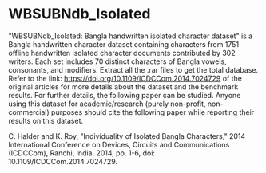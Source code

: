 # WBSUBNdb_Isolated
"WBSUBNdb_Isolated: Bangla handwritten isolated character dataset" is a Bangla handwritten character dataset containing characters from 1751 offline handwritten isolated character documents contributed by 302 writers. Each set includes 70 distinct characters of Bangla vowels, consonants, and modifiers.
Extract all the .rar files to get the total database. Refer to the link:  https://doi.org/10.1109/ICDCCom.2014.7024729 of the original articles for more details about the dataset and the benchmark results. For further details, the following paper can be studied. Anyone using this dataset for academic/research (purely non-profit, non-commercial) purposes should cite the following paper while reporting their results on this dataset.

C. Halder and K. Roy, "Individuality of Isolated Bangla Characters," 2014 International Conference on Devices, Circuits and Communications (ICDCCom), Ranchi, India, 2014, pp. 1-6, doi: 10.1109/ICDCCom.2014.7024729.
